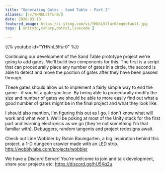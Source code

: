 ```yaml
---
title: "Generating Gates - Sand Table - Part 2"
aliases: [/v/YHNhL5lfur0/]
date: 2020-03-13
featured_image: https://i.ytimg.com/vi/YHNhL5lfur0/mqdefault.jpg
tags: [ unity3d,csharp,dotnet,livecode ]

---
```


{{% youtube id="YHNhL5lfur0" %}}

Continuing our development of the Sand Table prototype project we're going to add gates. We'll build two components for this. The first is a script that can procedurally place any number of gates in a circle, the second is able to detect and move the position of gates after they have been passed through.

These gates should allow us to implement a fairly simple way to end the game - if you hit a gate you lose. By being able to procedurally modify the size and number of gates we should be able to more easily find out what a good number of gates might be in the final project and what they look like.

I should also mention, I'm figuring this out as I go. I don't know what will work and what won't. We'll be poking at most of the Unity stack for the first part and learning electronics as we go (they're not something I'm that familiar with). Debuggers, random tangents and project redesigns await.

Check out Line Wobbler by Robin Baumgarten, a big inspiration behind this project, a 1-D dungeon crawler made with an LED strip. http://wobblylabs.com/projects/wobbler

We have a Discord Server! You're welcome to join and talk development, share your projects etc: https://discord.gg/hU5Kq2u